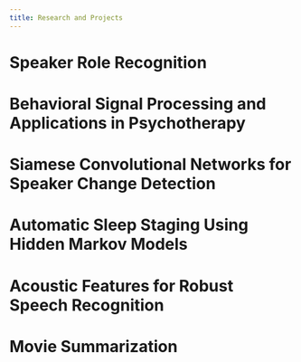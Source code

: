 ```yaml
---
title: Research and Projects
---
```


# Speaker Role Recognition

# Behavioral Signal Processing and Applications in Psychotherapy

# Siamese Convolutional Networks for Speaker Change Detection

# Automatic Sleep Staging Using Hidden Markov Models

# Acoustic Features for Robust Speech Recognition

# Movie Summarization
